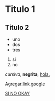 # Titulo 1
## Titulo 2

- uno
- dos
- tres

1. si
3. no

_cursiva_, **negrita**, <u>hola<u>.

Agregar link [google](https://google.com)

SI
NO
OKAY